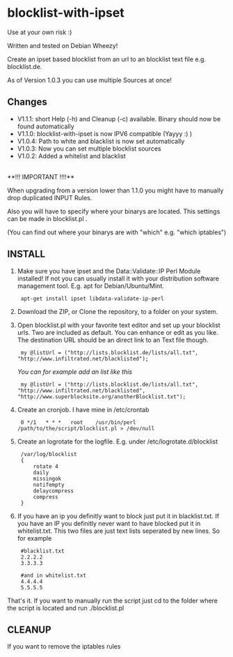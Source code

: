 blocklist-with-ipset
====================
Use at your own risk :)

Written and tested on Debian Wheezy!

Create an ipset based blocklist from an url to an blocklist text file e.g. blocklist.de.

As of Version 1.0.3 you can use multiple Sources at once!

Changes
--------
- V1.1.1: short Help (-h) and Cleanup (-c) available. Binary should now be found automatically 
- V1.1.0: blocklist-with-ipset is now IPV6 compatible (Yayyy :) ) 
- V1.0.4: Path to white and blacklist is now set automatically
- V1.0.3: Now you can set multiple blocklist sources
- V1.0.2: Added a whitelist and blacklist

<br>
**!!! IMPORTANT !!!!**

When upgrading from a version lower than 1.1.0 you might have to manually drop duplicated INPUT Rules. 

Also you will have to specify where your binarys are located. This settings can be made in blocklist.pl .

(You can find out where your binarys are with "which" e.g. "which iptables")

## INSTALL ##

1. Make sure you have ipset and the Data::Validate::IP Perl Module installed! If not you can usually install it with your distribution software management tool. E.g. apt for Debian/Ubuntu/Mint.

		apt-get install ipset libdata-validate-ip-perl

2. Download the ZIP, or Clone the repository, to a folder on your system.

3. Open blocklist.pl with your favorite text editor and set up your blocklist urls. Two are included as default. You can enhance or edit as you like. The destination URL should be an direct link to an Text file though.

    	my @listUrl = ("http://lists.blocklist.de/lists/all.txt", "http://www.infiltrated.net/blacklisted");

	*You can for example add an list like this*

		my @listUrl = ("http://lists.blocklist.de/lists/all.txt", "http://www.infiltrated.net/blacklisted", "http://www.superblocksite.org/anotherBlocklist.txt");

4. Create an cronjob. I have mine in /etc/crontab

		0 */1   * * *   root    /usr/bin/perl /path/to/the/script/blocklist.pl > /dev/null

5. Create an logrotate for the logfile. E.g. under /etc/logrotate.d/blocklist

		/var/log/blocklist
		{
		    rotate 4
		    daily
		    missingok
		    notifempty
		    delaycompress
		    compress
		}

6. If you have an ip you definitly want to block just put it in blacklist.txt. If you have an IP you definitly never want to have blocked put it in whitelist.txt. This two files are just text lists seperated by new lines. So for example

		#blacklist.txt
		2.2.2.2
		3.3.3.3 

		#and in whitelist.txt
		4.4.4.4
		5.5.5.5

That's it. If you want to manually run the script just cd to the folder where the script is located and run ./blocklist.pl

## CLEANUP ##

If you want to remove the iptables rules

